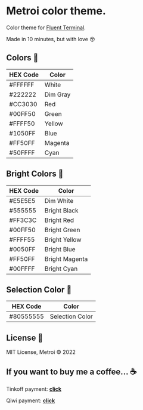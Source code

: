 # Metroi color theme.

Color theme for [Fluent Terminal](https://github.com/felixse/FluentTerminal).

Made in 10 minutes, but with love 😚

## Colors 🎨

| **HEX Code** | **Color** |
| -------- | ----- |
| #FFFFFF | White |
| #222222 | Dim Gray |
| #CC3030 | Red |
| #00FF50 | Green |
| #FFFF50 | Yellow |
| #1050FF | Blue |
| #FF50FF | Magenta |
| #50FFFF | Cyan |

## Bright Colors 🎨

| **HEX Code** | **Color** |
| -------- | ----- |
| #E5E5E5 | Dim White |
| #555555 | Bright Black |
| #FF3C3C | Bright Red |
| #00FF50 | Bright Green |
| #FFFF55 | Bright Yellow |
| #0050FF | Bright Blue |
| #FF50FF | Bright Magenta |
| #00FFFF | Bright Cyan |

## Selection Сolor 🎨

| **HEX Code** | **Color** |
| -------- | ----- |
| #80555555 | Selection Color |]

## License 📄

MIT License, Metroi © 2022

## If you want to buy me a coffee... ☕️

Tinkoff payment: [**click**](https://www.tinkoff.ru/rm/muntyan.egor3/6KkvM40028)

Qiwi payment: [**click**](https://qiwi.com/n/FRYGUY)
